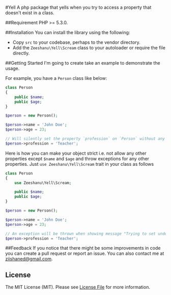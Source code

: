 #Yell
A php package that yells when you try to access a property that doesn't exist in a class.

##Requirement
PHP >= 5.3.0.

##Installation
You can install the library using the following:

- Copy <code>src</code> to your codebase, perhaps to the vendor directory.
- Add the <code>Zeeshanu\Yell\Scream</code> class to your autoloader or require the file directly.

##Getting Started
I'm going to create take an example to demonstrate the usage.

For example, you have a `Person` class like below:

```php
class Person
{
	public $name;
	public $age;
}

$person = new Person();

$person->name = 'John Doe';
$person->age = 23;

// Will silently set the property `profession` on `Person` without any issue 
$person->profession = 'Teacher';
```

Here is how you can make your object strict i.e. not allow any other properties except `$name` and `$age` and throw exceptions for any other properties. Just `use Zeeshanu\Yell\Scream` trait in your class as follows

```php
class Person
{
	use Zeeshanu\Yell\Scream;

	public $name;
	public $age;
}

$person = new Person();

$person->name = 'John Doe';
$person->age = 23;

// An exception will be thrown when showing message "Trying to set undefined property $name in class Person"  
$person->profession = 'Teacher';
```



##Feedback
If you notice that there might be some improvements in code you can create a pull request or report an issue. You can also contact me at <a href="mailto:ziishaned@gmail.com">ziishaned@gmail.com</a>.

## License
The MIT License (MIT). Please see [License File](LICENSE.md) for more information.